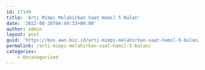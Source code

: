 ```yaml
---
id: 17149
title: 'Arti Mimpi Melahirkan Saat Hamil 5 Bulan'
date: '2022-08-26T04:49:33+00:00'
author: admin
layout: post
guid: 'https://bos.awn.biz.id/arti-mimpi-melahirkan-saat-hamil-5-bulan/'
permalink: /arti-mimpi-melahirkan-saat-hamil-5-bulan/
categories:
    - Uncategorized
---
```


